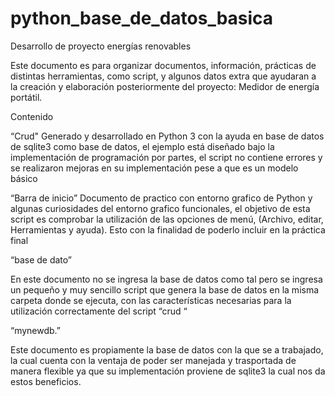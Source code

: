 # python_base_de_datos_basica

Desarrollo de proyecto energías renovables

Este documento es para organizar documentos, información, prácticas de distintas herramientas, como script, y algunos datos extra que ayudaran a la creación y elaboración posteriormente del proyecto: Medidor de energía portátil.

  Contenido 

 “Crud"
Generado y desarrollado en Python 3 con la ayuda en base de datos de sqlite3 como base de datos, el ejemplo está diseñado bajo la implementación de programación por partes, el script no contiene errores y se realizaron mejoras en su implementación pese a que es un modelo básico

“Barra de inicio”
Documento de practico con entorno grafico de Python y algunas curiosidades del entorno grafico funcionales, el objetivo de esta script es comprobar la utilización de las opciones de menú, (Archivo, editar, Herramientas y ayuda). Esto con la finalidad de poderlo incluir en la práctica final

“base de dato”

En este documento no se ingresa la base de datos como tal pero se ingresa un pequeño y muy sencillo script que genera la base de datos en la misma carpeta donde se ejecuta, con las características necesarias para la utilización correctamente del script “crud “

“mynewdb.”

Este documento es propiamente la base de datos con la que se a trabajado, la cual cuenta con la ventaja de poder ser manejada y trasportada de manera flexible ya que su implementación proviene de sqlite3 la cual nos da estos beneficios.
